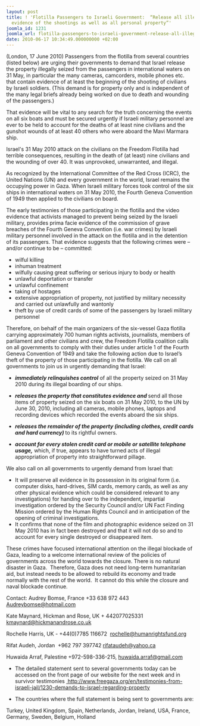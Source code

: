 ```yaml
---
layout: post
title: ! 'Flotilla Passengers to Israeli Government:  “Release all illegally-seized
  evidence of the shootings as well as all personal property”'
joomla_id: 1231
joomla_url: flotilla-passengers-to-israeli-government-release-all-illegally-seized-evidence-of-the-shootings-as-well-as-all-personal-property
date: 2010-06-17 10:34:49.000000000 +02:00
---
```

(London, 17 June 2010) Passengers from the flotilla from several countries (listed below) are urging their governments to demand that Israel release the property illegally seized from the passengers in international waters on 31 May, in particular the many cameras, camcorders, mobile phones etc. that contain evidence of at least the beginning of the shooting of civilians by Israeli soldiers. (This demand is for property only and is independent of the many legal briefs already being worked on due to death and wounding of the passengers.)
<p>That evidence will be vital to any search for the truth concerning the events on all six boats and must be secured urgently if Israeli military personnel are ever to be held to account for the deaths of at least nine civilians and the gunshot wounds of at least 40 others who were aboard the Mavi Marmara ship.</p>
<p>Israel's 31 May 2010 attack on the civilians on the Freedom Flotilla had terrible consequences, resulting in the death of (at least) nine civilians and the wounding of over 40. It was unprovoked, unwarranted, and illegal.</p>
<p>As recognized by the International Committee of the Red Cross (ICRC), the United Nations (UN) and every government in the world, Israel remains the occupying power in Gaza. When Israeli military forces took control of the six ships in international waters on 31 May 2010, the Fourth Geneva Convention of 1949 then applied to the civilians on board.</p>
<p />

</p>
<p>The early testimonies of those participating in the flotilla and the video evidence that activists managed to prevent being seized by the Israeli military, provides prima facie evidence of the commission of grave breaches of the Fourth Geneva Convention (i.e. war crimes) by Israeli military personnel involved in the attack on the flotilla and in the detention of its passengers. That evidence suggests that the following crimes were – and/or continue to be – committed:</p>
<ul>
<li>wilful killing </li>
<li>inhuman treatment</li>
<li>wilfully causing great suffering or serious injury to body or health</li>
<li>unlawful deportation or transfer </li>
<li>unlawful confinement </li>
<li>taking of hostages </li>
<li>extensive appropriation of property, not justified by military necessity and carried out unlawfully and wantonly</li>
<li>theft by use of credit cards of some of the passengers by Israeli military personnel</li>
</ul>
<p>Therefore, on behalf of the main organizers of the six-vessel Gaza flotilla carrying approximately 700 human rights activists, journalists, members of parliament and other civilians and crew, the Freedom Flotilla coalition calls on all governments to comply with their duties under article 1 of the Fourth Geneva Convention of 1949 and take the following action due to Israel’s theft of the property of those participating in the flotilla. We call on all governments to join us in urgently demanding that Israel:</p>
<ul>
<li><strong><em>immediately relinquishes control</em></strong> of all the property seized on 31 May 2010 during its illegal boarding of our ships.</li>
</ul>
<ul>
<li><strong><em>releases the property that constitutes evidence and </em></strong>send all those items of property seized on the six boats on 31 May 2010, to the UN by June 30, 2010, including all cameras, mobile phones, laptops and recording devices which recorded the events aboard the six ships. </li>
</ul>
<ul>
<li><strong><em> releases the remainder of the property (including clothes, credit cards and hard currency) </em></strong>to its rightful owners.</li>
</ul>
<ul>
<li><strong><em> account for every stolen credit card or mobile or satellite telephone usage,</em></strong> which, if true, appears to have turned acts of illegal appropriation of property into straightforward pillage.</li>
</ul>
<p>We also call on all governments to urgently demand from Israel that:</p>
<ul>
<li>It will preserve all evidence in its possession in its original form (i.e. computer disks, hard-drives, SIM cards, memory cards, as well as any other physical evidence which could be considered relevant to any investigations) for handing over to the independent, impartial investigation ordered by the Security Council and/or UN Fact Finding Mission ordered by the Human Rights Council and in anticipation of the opening of criminal investigations.</li>
<li>It confirms that none of the film and photographic evidence seized on 31 May 2010 has in fact been destroyed and that it will not do so and to account for every single destroyed or disappeared item.</li>
</ul>
<p>These crimes have focused international attention on the illegal blockade of Gaza, leading to a welcome international review of the policies of governments across the world towards the closure. There is no natural disaster in Gaza.  Therefore, Gaza does not need long-term humanitarian aid, but instead needs to be allowed to rebuild its economy and trade normally with the rest of the world.  It cannot do this while the closure and naval blockade continue.</p>
<p>Contact: Audrey Bomse, France +33 638 972 443 <a href="mailto:Audreybomse@hotmail.com">Audreybomse@hotmail.com</a></p>
<p>Kate Maynard, Hickman and Rose, UK + 442077025331 <a href="mailto:kmaynard@hickmanandrose.co.uk">kmaynard@hickmanandrose.co.uk</a></p>
<p>Rochelle Harris, UK - +44(0)7785 116672  <a href="http://mce_host/rochelle@humanrightsfund.org"><span><span>rochelle@humanrightsfund.org</span></span></a></p>
<p>Rifat Audeh, Jordan  +962 797 397742 <a href="http://mce_host/rifataudeh@yahoo.ca">rifataudeh@yahoo.ca</a></p>
<p>Huwaida Arraf, Palestine +972-598-336-215, <a href="http://mce_host/huwaida.arraf@gmail.com">huwaida.arraf@gmail.com</a></p>
<ul>
<li>The detailed statement sent to several governments today can be accessed on the front page of our website for the next week and in survivor testimonies <a href="en/testimonies-from-israeli-jail/1230-demands-to-israel-regarding-property"> http://www.freegaza.org/en/testimonies-from-israeli-jail/1230-demands-to-israel-regarding-property</a></li>
</ul>
<ol> </ol> 
<ul>
<li>The countries where the full statement is being sent to governments are:</li>
</ul>
<ol> </ol>
<p>Turkey, United Kingdom, Spain, Netherlands, Jordan, Ireland, USA, France, Germany, Sweden, Belgium, Holland</p>
